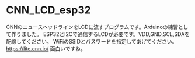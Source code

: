 # CNN_LCD_esp32
CNNのニュースヘッドラインをLCDに流すプログラムです。Arduinoの練習として作りました。
ESP32とI2Cで通信するLCDが必要です。VDD,GND,SCL,SDAを配線してください。
WiFiのSSIDとパスワードを指定してあげてください。https://lite.cnn.io/ 面白いですね。
